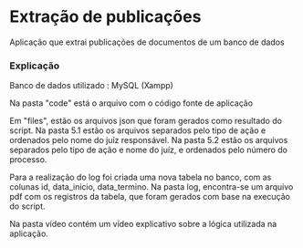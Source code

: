 # Extração de publicações

Aplicação que extrai publicações de documentos de um banco de dados

### Explicação

Banco de dados utilizado : MySQL (Xampp)

Na pasta "code" está o arquivo com o código fonte de aplicação

Em "files", estão os arquivos json que foram gerados como resultado do script.
Na pasta 5.1 estão os arquivos separados pelo tipo de ação e ordenados pelo nome do juíz responsável.
Na pasta 5.2 estão os arquivos separados pelo tipo de ação e nome do juíz, e ordenados pelo número do processo.

Para a realização do log foi criada uma nova tabela no banco, com as colunas id, data_inicio, data_termino. Na pasta log, encontra-se um arquivo pdf com os registros da tabela, que foram gerados com base na execução do script.

Na pasta vídeo contém um vídeo explicativo sobre a lógica utilizada na aplicação.
